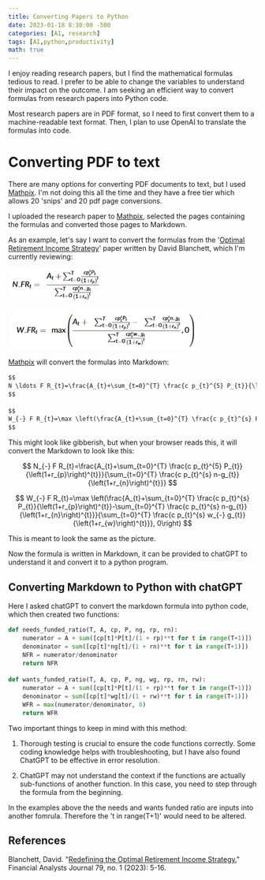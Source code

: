 ```yaml
---
title: Converting Papers to Python
date: 2023-01-18 8:30:00 -500
categories: [AI, research]
tags: [AI,python,productivity]
math: true
---
```


I enjoy reading research papers, but I find the mathematical formulas tedious to read. I prefer to be able to change the variables to understand their impact on the outcome. I am seeking an efficient way to convert formulas from research papers into Python code.

Most research papers are in PDF format, so I need to first convert them to a machine-readable text format. Then, I plan to use OpenAI to translate the formulas into code.

# Converting PDF to text

There are many options for converting PDF documents to text, but I used [Mathpix](https://mathpix.com/). I'm not doing this all the time and they have a free tier which allows 20 'snips' and 20 pdf page conversions. 

I uploaded the research paper to [Mathpix](https://mathpix.com/), selected the pages containing the formulas and converted those pages to Markdown. 

As an example, let's say I want to convert the formulas from the '[Optimal Retirement Income Strategy](#references)' paper written by David Blanchett, which I'm currently reviewing:

![PDF_Formula_1](/assets/images/2023-01-31/2023-01-31-PDFformula1Example.png)

![PDF_Formula_2](/assets/images/2023-01-31/2023-01-31-PDFformula2Example.png)

[Mathpix](https://mathpix.com/) will convert the formulas into Markdown:

```Markdown 
$$
N \ldots F R_{t}=\frac{A_{t}+\sum_{t=0}^{T} \frac{c p_{t}^{5} P_{t}}{\left(1+r_{p}\right)^{t}}}{\sum_{t=0}^{T} \frac{c p_{t}^{s} n-g_{t}}{\left(1+r_{n}\right)^{t}}}
$$

$$
W_{-} F R_{t}=\max \left(\frac{A_{t}+\sum_{t=0}^{T} \frac{c p_{t}^{s} P_{t}}{\left(1+r_{p}\right)^{t}}-\sum_{t=0}^{T} \frac{c p_{t}^{s} n-g_{t}}{\left(1+r_{n}\right)^{t}}}{\sum_{t=0}^{T} \frac{c p_{t}^{s} w_{-} g_{t}}{\left(1+r_{w}\right)^{t}}}, 0\right)
$$
```

This might look like gibberish, but when your browser reads this, it will convert the Markdown to look like this:

$$
N_{-} F R_{t}=\frac{A_{t}+\sum_{t=0}^{T} \frac{c p_{t}^{5} P_{t}}{\left(1+r_{p}\right)^{t}}}{\sum_{t=0}^{T} \frac{c p_{t}^{s} n-g_{t}}{\left(1+r_{n}\right)^{t}}}
$$

$$
W_{-} F R_{t}=\max \left(\frac{A_{t}+\sum_{t=0}^{T} \frac{c p_{t}^{s} P_{t}}{\left(1+r_{p}\right)^{t}}-\sum_{t=0}^{T} \frac{c p_{t}^{s} n-g_{t}}{\left(1+r_{n}\right)^{t}}}{\sum_{t=0}^{T} \frac{c p_{t}^{s} w_{-} g_{t}}{\left(1+r_{w}\right)^{t}}}, 0\right)
$$


This is meant to look the same as the picture. 

Now the formula is written in Markdown, it can be provided to chatGPT to understand it and convert it to a python program.  

## Converting Markdown to Python with chatGPT

Here I asked chatGPT to convert the markdown formula into python code, which then created two functions:

```python
def needs_funded_ratio(T, A, cp, P, ng, rp, rn):
    numerator = A + sum([cp[t]*P[t]/(1 + rp)**t for t in range(T+1)])
    denominator = sum([cp[t]*ng[t]/(1 + rn)**t for t in range(T+1)])
    NFR = numerator/denominator
    return NFR

def wants_funded_ratio(T, A, cp, P, ng, wg, rp, rn, rw):
    numerator = A + sum([cp[t]*P[t]/(1 + rp)**t for t in range(T+1)]) - sum([cp[t]*ng[t]/(1 + rn)**t for t in range(T+1)])
    denominator = sum([cp[t]*wg[t]/(1 + rw)**t for t in range(T+1)])
    WFR = max(numerator/denominator, 0)
    return WFR
```

Two important things to keep in mind with this method:

1) Thorough testing is crucial to ensure the code functions correctly. Some coding knowledge helps with troubleshooting, but I have also found ChatGPT to be effective in error resolution.

2) ChatGPT may not understand the context if the functions are actually sub-functions of another function. In this case, you need to step through the formula from the beginning.

In the examples above the the needs and wants funded ratio are inputs into another fomrula. Therefore the 't in range(T+1)' would need to be altered. 

## References
Blanchett, David. "[Redefining the Optimal Retirement Income Strategy.](https://www.tandfonline.com/doi/pdf/10.1080/0015198X.2022.2129947?needAccess=true&role=button)" Financial Analysts Journal 79, no. 1 (2023): 5-16. 

